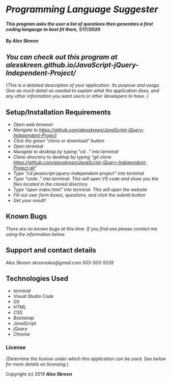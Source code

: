 # _Programming Language Suggester_

#### _This program asks the user a list of questions then generates a first coding langauge to best fit them, 1/17/2020_

#### By _**Alex Skreen**_

## _You can check out this program at alexskreen.github.io/JavaScript-jQuery-Independent-Project/_

_{This is a detailed description of your application. Its purpose and usage.  Give as much detail as needed to explain what the application does, and any other information you want users or other developers to have. }_

## Setup/Installation Requirements

* _Open web browser_
* _Navigate to https://github.com/alexskreen/JavaScript-jQuery-Independent-Project_
* _Click the green "clone or download" button_
* _Open terminal_
* _Navigate to desktop by typing "cd .." into terminal_
* _Clone directory to desktop by typing "git clone https://github.com/alexskreen/JavaScript-jQuery-Independent-Project.git"_
* _Type "cd javascript-jquery-independent-project" into terminal_
* _Type "code ." into terminal. This will open VS code and show you the files located in the cloned directory_
* _Type "open index.html" into terminal. This will open the website_
* _Fill out user form boxes, questions, and click the submit button_
* _Get your result!_

## Known Bugs

_There are no known bugs at this time. If you find one please contact me using the information below._

## Support and contact details

_Alex Skreen_
_skreenalex@gmail.com_
_503-503-5035_

## Technologies Used

* _terminal_
* _Visual Studio Code_
* _Git_
* _HTML_
* _CSS_
* _Bootstrap_
* _JavaScript_
* _jQuery_
* _Chrome_

### License

*{Determine the license under which this application can be used.  See below for more details on licensing.}*

Copyright (c) 2019 **_Alex Skreen_**

